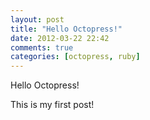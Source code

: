 ```yaml
---
layout: post
title: "Hello Octopress!"
date: 2012-03-22 22:42
comments: true
categories: [octopress, ruby]
---
```


Hello Octopress!

This is my first post!
